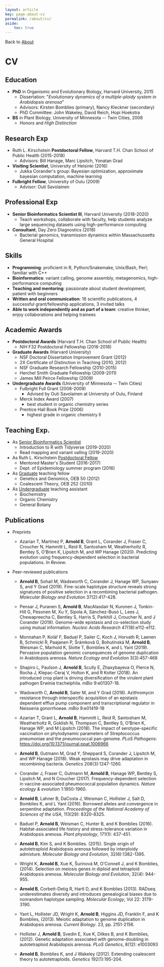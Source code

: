 ```yaml
---
layout: article
key: page-about-cv
permalink: /about/cv/
aside:
    toc: true
---
```


Back to [About](/about/)

# CV 

## Education
- **PhD** in Organismic and Evolutionary Biology, Harvard University, 2015
    - Dissertation: "*Evolutionary dynamics of a multiple-ploidy system in Arabidopsis arenosa*"
    - Advisors: Kirsten Bomblies (primary), Nancy Kleckner (secondary)
    - PhD Committee: John Wakeley, David Reich, Hopi Hoekstra
- **BS** in Plant Biology, University of Minnesota -- Twin Cities, 2008
    - *Honors* and *High Distinction*

## Research Exp
- Ruth L. Kirschstein **Postdoctoral Fellow**, Harvard T.H. Chan School of Public Health (2015-2018)
    - Advisors: Bill Hanage, Marc Lipsitch, Yonatan Grad
- **Visiting Scientist**, University of Helsinki (2016)
    - Jukka Corander's group: Bayesian optimization, approximate bayesian computation, machine learning
- **Fulbright Fellow**, University of Oulu (2009)
    - Advisor: Outi Savolainen

## Professional Exp
- **Senior Bioinformatics Scientist III**, Harvard University (2018-2020)
    - Teach workshops, collaborate with faculty, help students analyze large sequencing datasets using high-performance computing
- **Consultant**, Day Zero Diagnostics (2018)
    - Bacterial genomics, transmission dynamics within Massachussetts General Hospital


## Skills
- **Programming**: proficient in R, Python/Snakemake, Unix/Bash, Perl; familiar with C++
- **Bioinformatics**: variant calling, genome assembly, metagenomics, high-performance computing 
- **Teaching and mentoring**: passionate about student development, patient with beginners
- **Written and oral communication**: 16 scientific publications, 4 successful grant/fellowship applications, 3 invited talks
- **Able to work independently and as part of a team**: creative thinker, enjoy collaborations and helping trainees

## Academic Awards
- **Postdoctoral Awards** (Harvard T.H. Chan School of Public Health)
    - NIH F32 Postdoctoral Fellowship (2016-2018)
- **Graduate Awards** (Harvard University)
    - NSF Doctoral Dissertation Improvement Grant (2012)
    - 2X Certificate of Distinction in Teaching (2010, 2012)
    - NSF Graduate Research Fellowship (2010-2015)
    - Herchel Smith Graduate Fellowship (2009-2011)
    - James Mill Peirce Fellowship (2009)
- **Undergraduate Awards** (University of Minnesota -- Twin Cities)
    - Fulbright Full Grant (2008-2009)
        - Advised by Outi Savolainen at University of Oulu, Finland
    - Merck Index Award (2007)
        - best student in organic chemistry series
    - Prentice Hall Book Prize (2006)
        - highest grade in organic chemistry II

## Teaching Exp.
- As [Senior Bioinformatics Scientist](#professional-exp)
    - Introduction to R with Tidyverse (2019-2020)
    - Read mapping and variant valling (2019-2020)
- As Ruth L. Kirschstein [Postdoctoral Fellow](#academic-exp)
    - Mentored Master's Student (2016-2017)
    - Dept. of Epidemiology summer program (2016)
- As [Graduate](#education) teaching fellow
    - Genetics and Genomics, OEB 50 (2012)
    - Coalescent Theory, OEB 252 (2010)
- As [Undergraduate](#education) teaching assistant
    - Biochemistry
    - Organic Chemistry
    - General Botany

## Publications


- Preprints 

    - Azarian T, Martinez P, **Arnold B**, Grant L, Corander J, Fraser C, Croucher N, Hammitt L, Reid R, Santosham M, Weatherholtz R, Bentley S, O’Brien K, Lipsitch M, and WP Hanage (2020). Predicting evolution using frequency-dependent selection in bacterial populations. *In Review*. 

- Peer-reviewed publications

    - **Arnold B**, Sohail M, Wadsworth C, Corander J, Hanage WP, Sunyaev S, and Y Grad (2019). Fine-scale haplotype structure reveals strong signatures of positive selection in a recombining bacterial pathogen. *Molecular Biology and Evolution* 37(2):417-428.

    - Pensar J, Puranen S, **Arnold B**, MacAlasdair N, Kuronen J, Tonkin-Hill G, Pesonen M, Xu Y, Sipola A, Sánchez-Busó  L, Lees J, Chewapreecha C, Bentley S, Harris S, Parkhill J, Croucher N, and J Corander (2019). Genome-wide epistasis and co-selection study using mutual information. *Nucleic Acids Research* 47(18):e112-e112.

    - Monnahan P, Kolář F, Baduel  P, Sailer  C, Koch J, Horvath R, Laenen B, Schmickl  R, Paajanen  P, Šrámková  G, Bohutínská  M, **Arnold B**, Weisman  C, Marhold K, Slotte T, Bomblies K, and L Yant (2019). Pervasive population genomic consequences of genome duplication in Arabidopsis arenosa. *Nature Ecology and Evolution* 3(3):457-468

    - Shapiro L, Paulson J, **Arnold B**, Scully E, Zhaxybayeva O, Pierce N, Rocha J, Klepac-Ceraj V, Holton K, and R Kolter (2018). An introduced crop plant is driving diversification of the virulent plant pathogen Erwinia tracheiphila. *mBio* 9:e01307-18.

    - Wadsworth C, **Arnold B**, Sater M, and Y Grad (2018). Azithromycin resistance through interspecific acquisition of an epistasis dependent efflux pump component and transcriptional regulator in Neisseria gonorrhoeae. *mBio* 9:e01419-18

    - Azarian T, Grant L, **Arnold B**, Hammitt L, Reid R, Santosham M, Weatherholtz R, Goklish N, Thompson C, Bentley S, O’Brien K, Hanage WP, and M Lipsitch (2018). The impact of serotype-specific vaccination on phylodynamic parameters of Streptococcus pneumoniae and the pneumococcal pan-genome. *PLoS Pathogens*: https://doi.org/10.1371/journal.ppat.1006966

    - **Arnold B**, Gutmann M, Grad Y, Sheppard S, Corander J, Lipsitch M, and WP Hanage (2018). Weak epistasis may drive adaptation in recombining bacteria. *Genetics* 208(3):1247-1260.

    - Corander J, Fraser C, Gutmann M, **Arnold B**, Hanage WP, Bentley S, Lipsitch M, and N Croucher (2017). Frequency-dependent selection in vaccine-associated pheumococcal population dynamics. *Nature ecology & evolution* 1:1950-1960.

    - **Arnold B**, Lahner B, DaCosta J, Weisman C, Hollister J, Salt D, Bomblies K, and L Yant (2016). Borrowed alleles and convergence in serpentine adaptation. *Proceedings of the National Academy of Sciences of the USA*, 113(29): 8320-8325.

    - Baduel P, **Arnold B**, Weisman C, Hunter B, and K Bomblies (2016). Habitat-associated life history and stress-tolerance variation in Arabidopsis arenosa. *Plant physiology*, 171(1): 437-451.

    - **Arnold B**, Kim S, and K Bomblies. (2015). Single origin of autotetraploid Arabidopsis arenosa followed by interploidy admixture. *Molecular Biology and Evolution*, 32(6):1382-1395.

    - Wright K, **Arnold B**, Xue K, Šurinová M, O'Connell J, and K Bomblies, (2014). Selection on meiosis genes in diploid and tetraploid Arabidopsis arenosa. *Molecular Biology and Evolution*, 32(4): 944-955.

    - **Arnold B**, Corbett-Detig R, Hartl D, and K Bomblies (2013). RADseq underestimates diversity and introduces genealogical biases due to nonrandom haplotype sampling. *Molecular Ecology*, Vol 22: 3179-3190.

    - Yant L, Hollister JD, Wright K, **Arnold B**, Higgins JD, Franklin F, and K Bomblies, (2013). Meiotic adaptation to genome duplication in Arabidopsis arenosa. *Current Biology*. 23, pp. 2151-2156.

    - Hollister J, **Arnold B**, Svedin E, Xue K, Dilkes B, and K Bomblies, (2012). Genetic adaptation associated with genome-doubling in autotetraploid Arabidopsis arenosa. *PLoS Genetics*, 8(12): e1003093

    - **Arnold B**, Bomblies K, and J Wakeley (2012). Extending coalescent theory to autotetraploids. *Genetics* 192(1):195-204.

